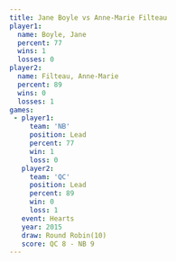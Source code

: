 ```yaml
---
title: Jane Boyle vs Anne-Marie Filteau
player1:                   
  name: Boyle, Jane        
  percent: 77              
  wins: 1                  
  losses: 0                
player2:                   
  name: Filteau, Anne-Marie
  percent: 89              
  wins: 0                  
  losses: 1                
games:
 - player1:        
     team: 'NB'    
     position: Lead
     percent: 77   
     win: 1        
     loss: 0       
   player2:        
     team: 'QC'    
     position: Lead
     percent: 89   
     win: 0        
     loss: 1       
   event: Hearts        
   year: 2015           
   draw: Round Robin(10)
   score: QC 8 - NB 9   
---
```

